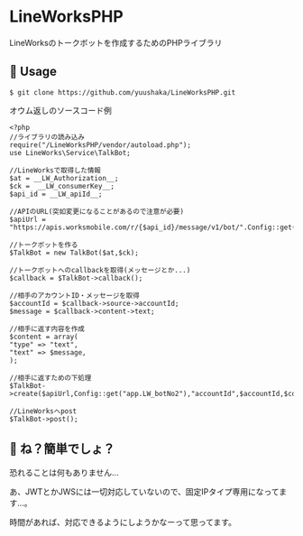 # LineWorksPHP
LineWorksのトークボットを作成するためのPHPライブラリ
　
## 💬 Usage

`$ git clone https://github.com/yuushaka/LineWorksPHP.git`

オウム返しのソースコード例
```
<?php
//ライブラリの読み込み
require("/LineWorksPHP/vendor/autoload.php");
use LineWorks\Service\TalkBot;

//LineWorksで取得した情報
$at = __LW_Authorization__;
$ck =  __LW_consumerKey__;
$api_id = __LW_apiId__;

//APIのURL(突如変更になることがあるので注意が必要)
$apiUrl = "https://apis.worksmobile.com/r/{$api_id}/message/v1/bot/".Config::get("app.LW_botNo2")."/message/push";

//トークボットを作る
$TalkBot = new TalkBot($at,$ck);

//トークボットへのcallbackを取得(メッセージとか...)
$callback = $TalkBot->callback();

//相手のアカウントID・メッセージを取得
$accountId = $callback->source->accountId;
$message = $callback->content->text;

//相手に返す内容を作成
$content = array(
"type" => "text",
"text" => $message,
);

//相手に返すための下処理
$TalkBot->create($apiUrl,Config::get("app.LW_botNo2"),"accountId",$accountId,$content);

//LineWorksへpost
$TalkBot->post();

```
## :tada: ね？簡単でしょ？
恐れることは何もありません...

あ、JWTとかJWSには一切対応していないので、固定IPタイプ専用になってます...。

時間があれば、対応できるようにしようかなーって思ってます。 
